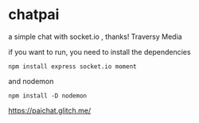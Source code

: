 # chatpai
a simple chat with socket.io , thanks!  Traversy Media


if you want to run, you need to install the dependencies

```
npm install express socket.io moment
```

and nodemon

```
npm install -D nodemon
```



https://paichat.glitch.me/

